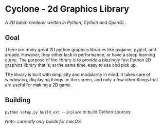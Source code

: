 # Cyclone - 2d Graphics Library
_A 2D batch renderer written in Python, Cython and OpenGL._

## Goal
There are many great 2D python graphics libraries like pygame, pyglet, and arcade. However, they either lack in performance, or have a steep learning curve.
The purpose of the library is to provide a blazingly fast Python 2D graphics library that is, at the same time, easy to use and pick up. 

The library is built with simplicity and modularity in mind. It takes care of windowing, displaying things on the screen, and only a few other things that are useful for making a 2D game.

## Building
`python setup.py build_ext --inplace` to build Cython sources.

_Note: currently only builds for macOS_


